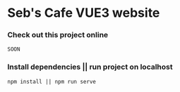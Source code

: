 # Seb's Cafe VUE3 website

### Check out this project online

```
SOON
```

### Install dependencies || run project on localhost

```
npm install || npm run serve
```
